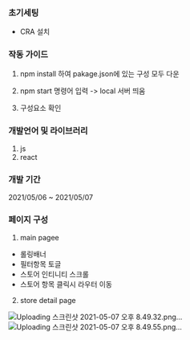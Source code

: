### 초기세팅  
* CRA 설치

### 작동 가이드
1. npm install 하여 pakage.json에 있는 구성 모두 다운

2. npm start 명령어 입력 -> local 서버 띄움

3. 구성요소 확인

### 개발언어 및 라이브러리
1. js
2. react

### 개발 기간
2021/05/06 ~ 2021/05/07

### 페이지 구성
1. main pagee
  * 롤링배너
  * 필터항목 토글 
  * 스토어 인티니티 스크롤
  * 스토어 항목 클릭시 라우터 이동


2. store detail page



![Uploading 스크린샷 2021-05-07 오후 8.49.32.png…]()
![Uploading 스크린샷 2021-05-07 오후 8.49.55.png…]()
